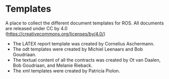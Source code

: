 Templates
=========

A place to collect the different document templates for ROS. All documents are released under CC by 4.0 (https://creativecommons.org/licenses/by/4.0/)

* The LATEX report template was created by Cornelius Aschermann.
* The odt templates were created by Michiel Leenaars and Bob Goudriaan.
* The textual content of all the contracts was created by Ot van Daalen, Bob Goudriaan, and Melanie Rieback.
* The xml templates were created by Patricia Piolon.
